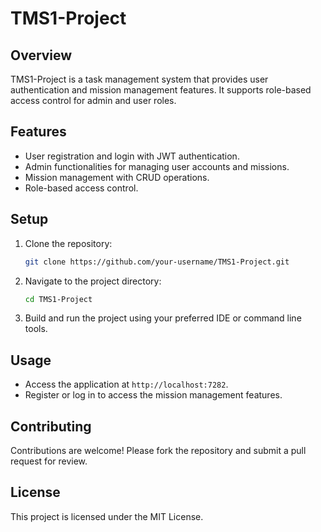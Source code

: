 # TMS1-Project

## Overview
TMS1-Project is a task management system that provides user authentication and mission management features. It supports role-based access control for admin and user roles.

## Features
- User registration and login with JWT authentication.
- Admin functionalities for managing user accounts and missions.
- Mission management with CRUD operations.
- Role-based access control.

## Setup
1. Clone the repository:
   ```bash
   git clone https://github.com/your-username/TMS1-Project.git
   ```
2. Navigate to the project directory:
   ```bash
   cd TMS1-Project
   ```
3. Build and run the project using your preferred IDE or command line tools.

## Usage
- Access the application at `http://localhost:7282`.
- Register or log in to access the mission management features.

## Contributing
Contributions are welcome! Please fork the repository and submit a pull request for review.

## License
This project is licensed under the MIT License.
